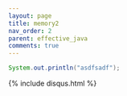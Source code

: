 ```yaml
---
layout: page
title: memory2
nav_order: 2
parent: effective_java
comments: true
---
```



```java
System.out.println("asdfsadf");
```

<div>
{% include disqus.html %}
</div>